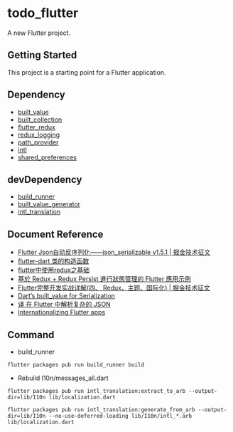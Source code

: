 # todo_flutter

A new Flutter project.

## Getting Started

This project is a starting point for a Flutter application.

## Dependency

- [built_value](https://pub.dartlang.org/packages/built_value)
- [built_collection](https://pub.dartlang.org/packages/built_collection)
- [flutter_redux](https://pub.dartlang.org/packages/flutter_redux)
- [redux_logging](https://pub.dartlang.org/packages/redux_logging)
- [path_provider](https://pub.dartlang.org/packages/path_provider)
- [intl](https://pub.dartlang.org/packages/intl)
- [shared_preferences](https://pub.dartlang.org/packages/shared_preferences)

## devDependency

- [build_runner](https://pub.dartlang.org/packages/build_runner)
- [built_value_generator](https://pub.dartlang.org/packages/built_value_generator)
- [intl_translation](https://pub.dartlang.org/packages/intl_translation)

## Document Reference

- [Flutter Json自动反序列化——json_serializable v1.5.1 | 掘金技术征文](https://juejin.im/post/5b5f00e7e51d45190571172f)
- [flutter-dart 类的构造函数](https://juejin.im/post/5b2b4c36f265da59b243cac9)
- [flutter中使用redux之基础](https://segmentfault.com/a/1190000015579633)
- [基於 Redux + Redux Persist 進行狀態管理的 Flutter 應用示例](https://www.jishuwen.com/d/2Cgp/zh-tw)
- [Flutter完整开发实战详解(四、 Redux、主题、国际化) | 掘金技术征文](https://juejin.im/post/5b79767ff265da435450a873)
- [Dart’s built_value for Serialization](https://medium.com/dartlang/darts-built-value-for-serialization-f5db9d0f4159)
- [译 在 Flutter 中解析复杂的 JSON](https://juejin.im/post/5b5d782ae51d45191c7e7fb3#heading-5)
- [Internation­alizing Flutter apps](https://flutter.dev/docs/development/accessibility-and-localization/internationalization)

## Command

- build_runner

```
flutter packages pub run build_runner build
```

- Rebuild I10n/messages_all.dart

```
flutter packages pub run intl_translation:extract_to_arb --output-dir=lib/I10n lib/localization.dart
```

```
flutter packages pub run intl_translation:generate_from_arb --output-dir=lib/I10n --no-use-deferred-loading lib/I10n/intl_*.arb lib/localization.dart
```